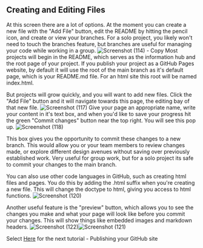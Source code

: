 ## Creating and Editing Files
At this screen there are a lot of options. At the moment you can create a new file with the "Add File" button, edit the README by hitting the pencil icon, and create or view your branches. For a solo project, you likely won't need to touch the branches feature, but branches are useful for managing your code while working in a group.
![Screenshot (114) - Copy](https://github.com/BDBluhm/INFOTC-1600-Final/assets/116319535/c9b85733-6915-41b6-ad85-3642e884a91e)
Most projects will begin in the README, which serves as the information hub and the root page of your project. If you publish your project as a GitHub Pages website, by default it will use the root of the main branch as it's default page, which is your README.md file. For an html site this root will be named index.html.

But projects will grow quickly, and you will want to add new files. Click the "Add File" button and it will navigate towards this page, the editing bay of that new file.
![Screenshot (117)](https://github.com/BDBluhm/INFOTC-1600-Final/assets/116319535/f9261922-255f-4105-bda1-c18f83aa9e5d)
Give your page an appropriate name, write your content in it's text box, and when you'd like to save your progress hit the green "Commit changes" button near the top right. You will see this pop up.
![Screenshot (118)](https://github.com/BDBluhm/INFOTC-1600-Final/assets/116319535/b79ac38e-4a12-421a-a3fc-9cc3f142acdc)

This box gives you the opportunity to commit these changes to a new branch. This would allow you or your team members to review changes made, or explore different design avenues without saving over previously established work. Very useful for group work, but for a solo project its safe to commit your changes to the main branch.

You can also use other code languages in GitHub, such as creating html files and pages. You do this by adding the .html suffix when you're creating a new file. This will change the doctype to html, giving you access to html functions.
![Screenshot (120)](https://github.com/BDBluhm/INFOTC-1600-Final/assets/116319535/4abf784a-b716-4b3e-97bf-66a89cae9aff)

Another useful feature is the "preview" button, which allows you to see the changes you make and what your page will look like before you commit your changes. This will show things like embedded images and markdown headers.
![Screenshot (122)](https://github.com/BDBluhm/INFOTC-1600-Final/assets/116319535/a35a17e4-fe82-4173-bd55-e7a3dd1662fb)![Screenshot (121)](https://github.com/BDBluhm/INFOTC-1600-Final/assets/116319535/bc79520f-1dfb-4ed8-b601-173a2b8d383e)

Select [Here](TutorialPg3.md) for the next tutorial - Publishing your GitHub site
